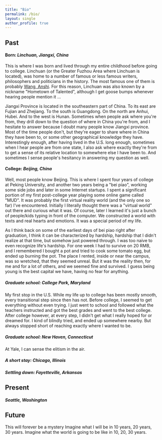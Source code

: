 ```yaml
---
title: "Bio"
permalink: /bio/
layout: single
author_profile: true
---
```


## Past

#### Born: *Linchuan, Jiangxi, China*
This is where I was born and lived through my entire childhood before going to college. 
Linchuan (or the Greater Fuzhou Area where Linchuan is located), was home to a number of famous or less famous writers, 
philosophers and politicians in the history. The most famous one of them is probably [Wang, Anshi](https://en.wikipedia.org/wiki/Wang_Anshi). For this reason,
Linchuan was also known by a nickname "Hometown of Talented", although I get goose bumps whenever hearing people mention
it ...

>
Jiangxi Province is located in the southeastern part of China. To its east are Fujian and Zhejiang. To the south is 
Guangdong. On the north are Anhui, Hubei. And to the west is Hunan. Sometimes when people ask where you're from, they
drill down to the question of where in China you're from, and I hesitate to answer because I doubt many people know
Jiangxi province. Most of the time people don't, but they're eager to share where in China they have been to, or 
some other geographical knowledge they have. Interestingly enough, after having lived in the U.S. long 
enough, sometimes when I hear people are from one state, I also ask where exactly they're from to get a sense of its 
relative location to somewhere else I have been to. And sometimes I sense people's hesitancy in answering my question 
as well.

#### College: *Beijing, China*
Well, most people know Beijing. This is where I spent four years of college at Peking University, and another two years 
being a "bei piao", working some side jobs and later in some Internet startups. I spent a significant portion of my 
first post-college year playing some online game called "MUD". It was probably the first virtual reality world (and the 
only one so far) I've encountered. Initially I literally thought there was a "virtual world" out there and curious what 
it was. Of course, later I learned it's just a bunch of people/kids typing in front of the computer. We constructed a 
world with texts and real hearts and emotions. It was a special period of my life. 

As I think back on some of the earliest days of bei piao right after graduation, I think it can be characterized by 
hardship, hardship that I didn't realize at that time, but somehow just powered through. I was too naive to even
recognize life's hardship. For one week I had to survive on 20 RMB, and I remembered I bought a pot and tried to cook
some tomato egg, but ended up burning the pot. The place I rented, inside or near the campus, was so wretched, that
they seemed unreal. But it was the reality then, for me and for a lot of others, and we seemed fine and survived. I
guess being young is the best capital we have, having no fear for anything.

##### Graduate school: *College Park, Maryland*
My first stop in the U.S. While my life up to college has been mostly smooth, every transitional step since then has 
not. Before college, I seemed to get everything without even trying. I just went to school and followed what the 
teachers instructed and got the best grades and went to the best college. After college however, at every step, I 
didn't get what I really hoped for or dreamed for. I kind of blindly tried, and ended up somewhere nearby. But
always stopped short of reaching exactly where I wanted to be.

##### Graduate school: *New Haven, Connecticut*
At Yale, I can sense the elitism in the air.

##### A short stay: *Chicago, Illinois*

##### Settling down: *Fayetteville, Arkansas*



## Present

##### Seattle, Washington



## Future

This will forever be a mystery
Imagine what I will be in 10 years, 20 years, 30 years.
Imagine what the world is going to be like in 10, 20, 30 years.